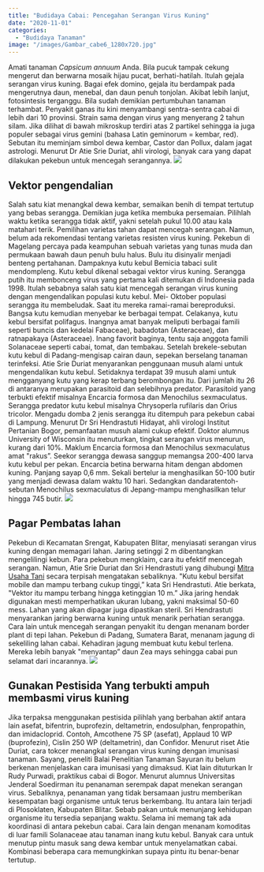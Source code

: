 ```yaml
---
title: "Budidaya Cabai: Pencegahan Serangan Virus Kuning"
date: "2020-11-01"
categories: 
  - "Budidaya Tanaman"
image: "/images/Gambar_cabe6_1280x720.jpg"
---
```


Amati tanaman _Capsicum annuum_ Anda. Bila pucuk tampak cekung mengerut dan berwarna mosaik hijau pucat, berhati-hatilah. Itulah gejala serangan virus kuning. Bagai efek domino, gejala itu berdampak pada mengerutnya daun, menebal, dan daun penuh tonjolan. Akibat lebih lanjut, fotosintesis terganggu. Bila sudah demikian pertumbuhan tanaman terhambat. Penyakit ganas itu kini menyambangi sentra-sentra cabai di lebih dari 10 provinsi. Strain sama dengan virus yang menyerang 2 tahun silam. Jika dilihat di bawah mikroskup terdiri atas 2 partikel sehingga ia juga populer sebagai virus gemini (bahasa Latin geminorum = kembar, red). Sebutan itu meminjam simbol dewa kembar, Castor dan Pollux, dalam jagat astrologi. Menurut Dr Atie Srie Duriat, ahli virologi, banyak cara yang dapat dilakukan pekebun untuk mencegah serangannya. [![](/images/virus-kuning-cabai.jpg)](http://localhost/mitra/wp-content/uploads/2020/11/virus-kuning-cabai.jpg)

## Vektor pengendalian

Salah satu kiat menangkal dewa kembar, semaikan benih di tempat tertutup yang bebas serangga. Demikian juga ketika membuka persemaian. Pilihlah waktu ketika serangga tidak aktif, yakni setelah pukul 10.00 atau kala matahari terik. Pemilihan varietas tahan dapat mencegah serangan. Namun, belum ada rekomendasi tentang varietas resisten virus kuning. Pekebun di Magelang percaya pada keampuhan sebuah varietas yang tunas muda dan permukaan bawah daun penuh bulu halus. Bulu itu disinyalir menjadi benteng pertahanan. Dampaknya kutu kebul Bemicia tabaci sulit mendompleng. Kutu kebul dikenal sebagai vektor virus kuning. Serangga putih itu membonceng virus yang pertama kali ditemukan di Indonesia pada 1998. Itulah sebabnya salah satu kiat mencegah serangan virus kuning dengan mengendalikan populasi kutu kebul. Mei- Oktober populasi serangga itu membeludak. Saat itu mereka ramai-ramai bereproduksi. Bangsa kutu kemudian menyebar ke berbagai tempat. Celakanya, kutu kebul bersifat polifagus. Inangnya amat banyak meliputi berbagai famili seperti buncis dan kedelai Fabaceae), babadotan (Asteraceae), dan ratnapakaya (Asteraceae). Inang favorit baginya, tentu saja anggota famili Solanaceae seperti cabai, tomat, dan tembakau. Setelah brekele-sebutan kutu kebul di Padang-mengisap cairan daun, sepekan berselang tanaman terinfeksi. Atie Srie Duriat menyarankan penggunaan musuh alami untuk mengendalikan kutu kebul. Setidaknya terdapat 39 musuh alami untuk mengganyang kutu yang kerap terbang berombongan itu. Dari jumlah itu 26 di antaranya merupakan parasitoid dan selebihnya predator. Parasitoid yang terbukti efektif misalnya Encarcia formosa dan Menochilus sexmaculatus. Serangga predator kutu kebul misalnya Chrysoperla rufilaris dan Orius tricolor. Mengadu domba 2 jenis serangga itu ditempuh para pekebun cabai di Lampung. Menurut Dr Sri Hendrastuti Hidayat, ahli virologi Institut Pertanian Bogor, pemanfaatan musuh alami cukup efektif. Doktor alumnus University of Wisconsin itu menuturkan, tingkat serangan virus menurun, kurang dari 10%. Maklum Encarcia formosa dan Menochilus sexmaculatus amat "rakus”. Seekor serangga dewasa sanggup memangsa 200-400 larva kutu kebul per pekan. Encarcia betina berwarna hitam dengan abdomen kuning. Panjang sayap 0,6 mm. Sekali bertelur ia menghasilkan 50-100 butir yang menjadi dewasa dalam waktu 10 hari. Sedangkan dandaratentoh-sebutan Menochilus sexmaculatus di Jepang-mampu menghasilkan telur hingga 745 butir. [![](/images/tanaman-cabai.jpg)](http://localhost/mitra/wp-content/uploads/2020/11/tanaman-cabai.jpg)

## Pagar Pembatas lahan

Pekebun di Kecamatan Srengat, Kabupaten Blitar, menyiasati serangan virus kuning dengan memagari lahan. Jaring setinggi 2 m dibentangkan mengelilingi kebun. Para pekebun mengklaim, cara itu efektif mencegah serangan. Namun, Atie Srie Duriat dan Sri Hendrastuti yang dihubungi [Mitra Usaha Tani](http://localhost/mitra) secara terpisah mengatakan sebaliknya. "Kutu kebul bersifat mobile dan mampu terbang cukup tinggi,” kata Sri Hendrastuti. Atie berkata, "Vektor itu mampu terbang hingga ketinggian 10 m.” Jika jaring hendak digunakan mesti memperhatikan ukuran lubang, yakni maksimal 50-60 mess. Lahan yang akan dipagar juga dipastikan steril. Sri Hendrastuti menyarankan jaring berwarna kuning untuk menarik perhatian serangga. Cara lain untuk mencegah serangan penyakit itu dengan menanam border plant di tepi lahan. Pekebun di Padang, Sumatera Barat, menanam jagung di sekeliling lahan cabai. Kehadiran jagung membuat kutu kebul terlena. Mereka lebih banyak "menyantap” daun Zea mays sehingga cabai pun selamat dari incarannya. [![](/images/virus-kuning.jpg)](http://localhost/mitra/wp-content/uploads/2020/11/virus-kuning.jpg)

## Gunakan Pestisida Yang terbukti ampuh membasmi virus kuning

Jika terpaksa menggunakan pestisida pilihlah yang berbahan aktif antara lain asefat, bifentrin, buprofezin, deltametrin, endosulphan, fenpropathin, dan imidacloprid. Contoh, Amcothene 75 SP (asefat), Applaud 10 WP (buprofezin), Cislin 250 WP (deltametrin), dan Confidor. Menurut riset Atie Duriat, cara tokcer menangkal serangan virus kuning dengan imunisasi tanaman. Sayang, peneliti Balai Penelitian Tanaman Sayuran itu belum berkenan menjelaskan cara imunisasi yang dimaksud. Kiat lain dituturkan Ir Rudy Purwadi, praktikus cabai di Bogor. Menurut alumnus Universitas Jenderal Soedirman itu penanaman serempak dapat menekan serangan virus. Sebaliknya, penanaman yang tidak bersamaan justru memberikan kesempatan bagi organisme untuk terus berkembang. Itu antara lain terjadi di Plosoklaten, Kabupaten Blitar. Sebab pakan untuk menunjang kehidupan organisme itu tersedia sepanjang waktu. Selama ini memang tak ada koordinasi di antara pekebun cabai. Cara lain dengan menanam komoditas di luar famili Solanaceae atau tanaman inang kutu kebul. Banyak cara untuk menutup pintu masuk sang dewa kembar untuk menyelamatkan cabai. Kombinasi beberapa cara memungkinkan supaya pintu itu benar-benar tertutup.
